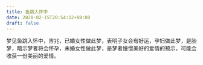 ```yaml
---
title: 鱼跳入怀中
date: 2020-02-15T20:54:12+08:00
draft: false
---
```


梦见鱼跳入怀中，吉兆，已婚女性做此梦，表明子女会有好运，孕妇做此梦，是胎梦，暗示梦者将会怀孕，未婚女性做此梦，是梦者憧憬美好的爱情的预示，可能会收获一份美丽的爱情。